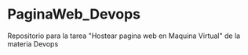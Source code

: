# PaginaWeb_Devops
Repositorio para la tarea "Hostear pagina web en Maquina Virtual" de la materia Devops
